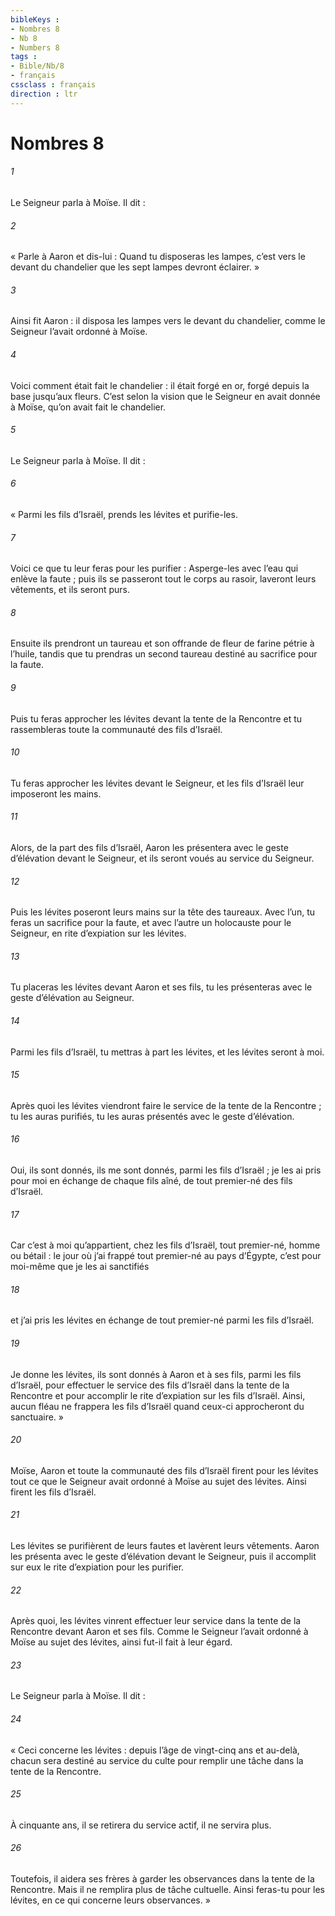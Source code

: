 ```yaml
---
bibleKeys : 
- Nombres 8
- Nb 8
- Numbers 8
tags : 
- Bible/Nb/8
- français
cssclass : français
direction : ltr
---
```


# Nombres 8

###### 1
Le Seigneur parla à Moïse. Il dit :
###### 2
« Parle à Aaron et dis-lui : Quand tu disposeras les lampes, c’est vers le devant du chandelier que les sept lampes devront éclairer. »
###### 3
Ainsi fit Aaron : il disposa les lampes vers le devant du chandelier, comme le Seigneur l’avait ordonné à Moïse.
###### 4
Voici comment était fait le chandelier : il était forgé en or, forgé depuis la base jusqu’aux fleurs. C’est selon la vision que le Seigneur en avait donnée à Moïse, qu’on avait fait le chandelier.
###### 5
Le Seigneur parla à Moïse. Il dit :
###### 6
« Parmi les fils d’Israël, prends les lévites et purifie-les.
###### 7
Voici ce que tu leur feras pour les purifier : Asperge-les avec l’eau qui enlève la faute ; puis ils se passeront tout le corps au rasoir, laveront leurs vêtements, et ils seront purs.
###### 8
Ensuite ils prendront un taureau et son offrande de fleur de farine pétrie à l’huile, tandis que tu prendras un second taureau destiné au sacrifice pour la faute.
###### 9
Puis tu feras approcher les lévites devant la tente de la Rencontre et tu rassembleras toute la communauté des fils d’Israël.
###### 10
Tu feras approcher les lévites devant le Seigneur, et les fils d’Israël leur imposeront les mains.
###### 11
Alors, de la part des fils d’Israël, Aaron les présentera avec le geste d’élévation devant le Seigneur, et ils seront voués au service du Seigneur.
###### 12
Puis les lévites poseront leurs mains sur la tête des taureaux. Avec l’un, tu feras un sacrifice pour la faute, et avec l’autre un holocauste pour le Seigneur, en rite d’expiation sur les lévites.
###### 13
Tu placeras les lévites devant Aaron et ses fils, tu les présenteras avec le geste d’élévation au Seigneur.
###### 14
Parmi les fils d’Israël, tu mettras à part les lévites, et les lévites seront à moi.
###### 15
Après quoi les lévites viendront faire le service de la tente de la Rencontre ; tu les auras purifiés, tu les auras présentés avec le geste d’élévation.
###### 16
Oui, ils sont donnés, ils me sont donnés, parmi les fils d’Israël ; je les ai pris pour moi en échange de chaque fils aîné, de tout premier-né des fils d’Israël.
###### 17
Car c’est à moi qu’appartient, chez les fils d’Israël, tout premier-né, homme ou bétail : le jour où j’ai frappé tout premier-né au pays d’Égypte, c’est pour moi-même que je les ai sanctifiés
###### 18
et j’ai pris les lévites en échange de tout premier-né parmi les fils d’Israël.
###### 19
Je donne les lévites, ils sont donnés à Aaron et à ses fils, parmi les fils d’Israël, pour effectuer le service des fils d’Israël dans la tente de la Rencontre et pour accomplir le rite d’expiation sur les fils d’Israël. Ainsi, aucun fléau ne frappera les fils d’Israël quand ceux-ci approcheront du sanctuaire. »
###### 20
Moïse, Aaron et toute la communauté des fils d’Israël firent pour les lévites tout ce que le Seigneur avait ordonné à Moïse au sujet des lévites. Ainsi firent les fils d’Israël.
###### 21
Les lévites se purifièrent de leurs fautes et lavèrent leurs vêtements. Aaron les présenta avec le geste d’élévation devant le Seigneur, puis il accomplit sur eux le rite d’expiation pour les purifier.
###### 22
Après quoi, les lévites vinrent effectuer leur service dans la tente de la Rencontre devant Aaron et ses fils. Comme le Seigneur l’avait ordonné à Moïse au sujet des lévites, ainsi fut-il fait à leur égard.
###### 23
Le Seigneur parla à Moïse. Il dit :
###### 24
« Ceci concerne les lévites : depuis l’âge de vingt-cinq ans et au-delà, chacun sera destiné au service du culte pour remplir une tâche dans la tente de la Rencontre.
###### 25
À cinquante ans, il se retirera du service actif, il ne servira plus.
###### 26
Toutefois, il aidera ses frères à garder les observances dans la tente de la Rencontre. Mais il ne remplira plus de tâche cultuelle. Ainsi feras-tu pour les lévites, en ce qui concerne leurs observances. »
